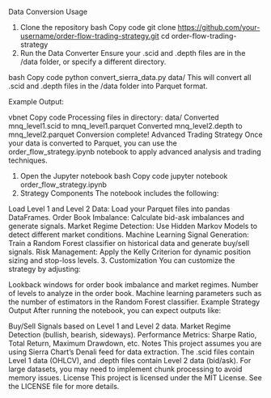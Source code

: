 Data Conversion Usage
1. Clone the repository
bash
Copy code
git clone https://github.com/your-username/order-flow-trading-strategy.git
cd order-flow-trading-strategy
2. Run the Data Converter
Ensure your .scid and .depth files are in the /data folder, or specify a different directory.

bash
Copy code
python convert_sierra_data.py data/
This will convert all .scid and .depth files in the /data folder into Parquet format.

Example Output:

vbnet
Copy code
Processing files in directory: data/
Converted mnq_level1.scid to mnq_level1.parquet
Converted mnq_level2.depth to mnq_level2.parquet
Conversion complete!
Advanced Trading Strategy
Once your data is converted to Parquet, you can use the order_flow_strategy.ipynb notebook to apply advanced analysis and trading techniques.

1. Open the Jupyter notebook
bash
Copy code
jupyter notebook order_flow_strategy.ipynb
2. Strategy Components
The notebook includes the following:

Load Level 1 and Level 2 Data: Load your Parquet files into pandas DataFrames.
Order Book Imbalance: Calculate bid-ask imbalances and generate signals.
Market Regime Detection: Use Hidden Markov Models to detect different market conditions.
Machine Learning Signal Generation: Train a Random Forest classifier on historical data and generate buy/sell signals.
Risk Management: Apply the Kelly Criterion for dynamic position sizing and stop-loss levels.
3. Customization
You can customize the strategy by adjusting:

Lookback windows for order book imbalance and market regimes.
Number of levels to analyze in the order book.
Machine learning parameters such as the number of estimators in the Random Forest classifier.
Example Strategy Output
After running the notebook, you can expect outputs like:

Buy/Sell Signals based on Level 1 and Level 2 data.
Market Regime Detection (bullish, bearish, sideways).
Performance Metrics: Sharpe Ratio, Total Return, Maximum Drawdown, etc.
Notes
This project assumes you are using Sierra Chart’s Denali feed for data extraction.
The .scid files contain Level 1 data (OHLCV), and .depth files contain Level 2 data (bid/ask).
For large datasets, you may need to implement chunk processing to avoid memory issues.
License
This project is licensed under the MIT License. See the LICENSE file for more details.
